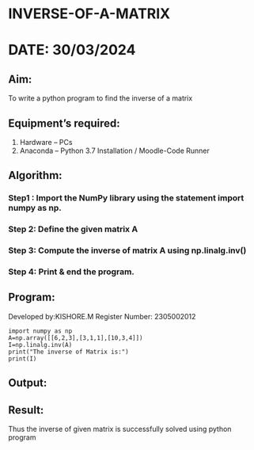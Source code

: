 # INVERSE-OF-A-MATRIX
# DATE: 30/03/2024
## Aim:
To write a python program to find the inverse of a matrix
## Equipment’s required:
1. 	Hardware – PCs
2. 	Anaconda – Python 3.7 Installation / Moodle-Code Runner
## Algorithm:
### Step1 : Import the NumPy library using the statement import numpy as np.
### Step 2: Define the given matrix A
### Step 3: Compute the inverse of matrix A using np.linalg.inv()
### Step 4: Print & end the program.
## Program:
Developed by:KISHORE.M
Register Number: 2305002012
```
import numpy as np
A=np.array([[6,2,3],[3,1,1],[10,3,4]])
I=np.linalg.inv(A)
print("The inverse of Matrix is:")
print(I)
```
## Output:

## Result:
Thus the inverse of given matrix is successfully solved using python program

